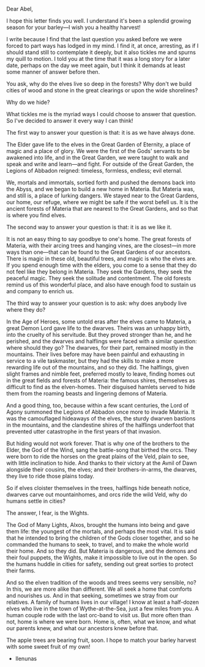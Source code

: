 Dear Abel,

I hope this letter finds you well.  I understand it's been a splendid growing season for your barley—I wish you a healthy harvest!

I write because I find that the last question you asked before we were forced to part ways has lodged in my mind.  I find it, at once, arresting, as if I should stand still to contemplate it deeply, but it also tickles me and spurns my quill to motion.  I told you at the time that it was a long story for a later date, perhaps on the day we meet again, but I think it demands at least some manner of answer before then.

You ask, why do the elves live so deep in the forests?  Why don't we build cities of wood and stone in the great clearings or upon the wide shorelines?

Why do we hide?

What tickles me is the myriad ways I could choose to answer that question.  So I've decided to answer it every way I can think!

The first way to answer your question is that: it is as we have always done.

The Elder gave life to the elves in the Great Garden of Eternity, a place of magic and a place of glory.  We were the first of the Gods' servants to be awakened into life, and in the Great Garden, we were taught to walk and speak and write and learn—and fight.  For outside of the Great Garden, the Legions of Abbadon reigned: timeless, formless, endless; evil eternal.

We, mortals and immortals, sortied forth and pushed the demons back into the Abyss, and we began to build a new home in Materia.  But Materia was, and still is, a place of lurking dangers.  We stayed near to the Great Gardens, our home, our refuge, where we might be safe if the worst befell us.  It is the ancient forests of Materia that are nearest to the Great Gardens, and so that is where you find elves.

The second way to answer your question is that: it is as we like it.

It is not an easy thing to say goodbye to one's home.  The great forests of Materia, with their arcing trees and hanging vines, are the closest—in more ways than one—that can be found to the Great Gardens of our ancestors.  There is magic in these old, beautiful trees, and magic is who the elves are.  If you spend enough time with the elders, you come to a sense that they do not feel like they belong in Materia.  They seek the Gardens, they seek the peaceful magic.  They seek the solitude and contentment.  The old forests remind us of this wonderful place, and also have enough food to sustain us and company to enrich us.

The third way to answer your question is to ask: why does anybody live where they do?

In the Age of Heroes, some untold eras after the elves came to Materia, a great Demon Lord gave life to the dwarves.  Theirs was an unhappy birth, into the cruelty of his servitude.  But they proved stronger than he, and he perished, and the dwarves and halflings were faced with a similar question: where should they go?  The dwarves, for their part, remained mostly in the mountains.  Their lives before may have been painful and exhausting in service to a vile taskmaster, but they had the skills to make a more rewarding life out of the mountains, and so they did.  The halflings, given slight frames and nimble feet, preferred mostly to leave, finding homes out in the great fields and forests of Materia: the famous shires, themselves as difficult to find as the elven-homes.  Their disguised hamlets served to hide them from the roaming beasts and lingering demons of Materia.

And a good thing, too, because within a few scant centuries, the Lord of Agony summoned the Legions of Abbadon once more to invade Materia.  It was the camouflaged hideaways of the elves, the sturdy dwarven bastions in the mountains, and the clandestine shires of the halflings underfoot that prevented utter catastrophe in the first years of that invasion.

But hiding would not work forever.  That is why one of the brothers to the Elder, the God of the Wind, sang the battle-song that birthed the orcs.  They were born to ride the horses on the great plains of the Veld, plain to see, with little inclination to hide.  And thanks to their victory at the Avnil of Dawn alongside their cousins, the elves; and their brothers-in-arms, the dwarves, they live to ride those plains today.

So if elves cloister themselves in the trees, halflings hide beneath notice, dwarves carve out mountainhomes, and orcs ride the wild Veld, why do humans settle in cities?

The answer, I fear, is the Wights.

The God of Many Lights, Alxos, brought the humans into being and gave them life: the youngest of the mortals, and perhaps the most vital.  It is said that he intended to bring the children of the Gods closer together, and so he commanded the humans to seek, to travel, and to make the whole world their home.  And so they did.  But Materia is dangerous, and the demons and their foul puppets, the Wights, make it impossible to live out in the open.  So the humans huddle in cities for safety, sending out great sorties to protect their farms.

And so the elven tradition of the woods and trees seems very sensible, no?  In this, we are more alike than different.  We all seek a home that comforts and nourishes us.  And in that seeking, sometimes we stray from our relatives.  A family of humans lives in our village!  I know at least a half-dozen elves who live in the town of Wythe-at-the-Sea, just a few miles from you.  A human couple rode with the last orc-band to visit us.  But more often than not, home is where we were born.  Home is, often, what we know, and what our parents knew, and what our ancestors knew before that.

The apple trees are bearing fruit, soon.  I hope to match your barley harvest with some sweet fruit of my own!

- Ilenunas